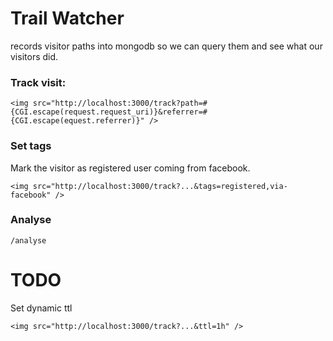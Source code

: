 # Trail Watcher

records visitor paths into mongodb so we can query them and see what our visitors did.

### Track visit:
    <img src="http://localhost:3000/track?path=#{CGI.escape(request.request_uri)}&referrer=#{CGI.escape(equest.referrer)}" />

### Set tags
Mark the visitor as registered user coming from facebook.

    <img src="http://localhost:3000/track?...&tags=registered,via-facebook" />

### Analyse

    /analyse

TODO
====
Set dynamic ttl

    <img src="http://localhost:3000/track?...&ttl=1h" />
